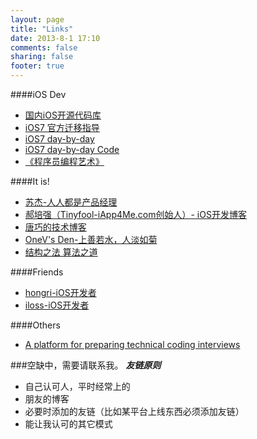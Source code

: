 ```yaml
---
layout: page
title: "Links"
date: 2013-8-1 17:10
comments: false
sharing: false
footer: true
---
```


####iOS Dev
*	[国内iOS开源代码库](http://code4app.com)
*	[iOS7 官方迁移指导](https://developer.apple.com/library/ios/documentation/userexperience/conceptual/TransitionGuide/index.html)
*	[iOS7 day-by-day](http://www.shinobicontrols.com/blog/posts/2013/09/19/introducing-ios7-day-by-day/)
*	[iOS7 day-by-day Code](https://github.com/ShinobiControls/iOS7-day-by-day)
*	[《程序员编程艺术》](https://github.com/julycoding/The-Art-Of-Programming-By-July)


####It is!
*	[苏杰-人人都是产品经理](http://iamsujie.com)
*	[郝培强（Tinyfool-iApp4Me.com创始人）- iOS开发博客](http://tiny4.org/blog/)
*	[唐巧的技术博客](http://blog.devtang.com)
*	[OneV's Den-上善若水，人淡如菊](http://onevcat.com/)
*	[结构之法 算法之道](http://blog.csdn.net/v_july_v)

####Friends
*	[hongri-iOS开发者](http://blog.csdn.net/songhongri)
*	[iloss-iOS开发者](http://iloss.me)

####Others
*	[A platform for preparing technical coding interviews](http://oj.leetcode.com/)


###空缺中，需要请联系我。
***友链原则***  

*	自己认可人，平时经常上的
*	朋友的博客
*	必要时添加的友链（比如某平台上线东西必须添加友链）
*	能让我认可的其它模式